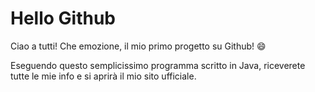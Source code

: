 # Hello Github
Ciao a tutti! Che emozione, il mio primo progetto su Github! 😄

Eseguendo questo semplicissimo programma scritto in Java, riceverete tutte le mie info e si aprirà il mio sito ufficiale.
